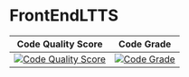 # FrontEndLTTS

Code Quality Score | Code Grade
-------------------|------------
[![Code Quality Score](https://www.code-inspector.com/project/19167/score/svg)](https://frontend.code-inspector.com/public/project/18985/BMI/dashboard)|[![Code Grade](https://www.code-inspector.com/project/19167/status/svg)](https://frontend.code-inspector.com/public/project/18985/BMI/dashboard)
